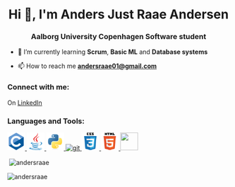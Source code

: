 <link rel="stylesheet" type='text/css' href="https://cdn.jsdelivr.net/gh/devicons/devicon@latest/devicon.min.css" />


<h1 align="center">Hi 👋, I'm Anders Just Raae Andersen</h1>
<h3 align="center">Aalborg University Copenhagen Software student</h3>

- 🌱 I’m currently learning **Scrum**, **Basic ML** and **Database systems**

- 📫 How to reach me **andersraae01@gmail.com**

<h3 align="left">Connect with me:</h3>
<p align="left">
  On <a href="https://www.linkedin.com/in/anders-just-raae-andersen-2680011a2/">LinkedIn</a>
</p>

<h3 align="left">Languages and Tools:</h3>
<p align="left">
<a href="https://www.cprogramming.com/" target="_blank" rel="noreferrer"> <img src="https://raw.githubusercontent.com/devicons/devicon/master/icons/c/c-original.svg" alt="c" width="40" height="40"/> </a>
<a href="https://www.java.com" target="_blank" rel="noreferrer"> <img src="https://raw.githubusercontent.com/devicons/devicon/master/icons/java/java-original.svg" alt="java" width="40" height="40"/> </a> 
<a href="https://www.python.org" target="_blank" rel="noreferrer"> <img src="https://raw.githubusercontent.com/devicons/devicon/master/icons/python/python-original.svg" alt="python" width="40" height="40"/> </a> 
<a href="https://git-scm.com/" target="_blank" rel="noreferrer"> <img src="https://www.vectorlogo.zone/logos/git-scm/git-scm-icon.svg" alt="git" width="40" height="40"/> </a> 
<a href="https://www.w3schools.com/css/" target="_blank" rel="noreferrer"> <img src="https://raw.githubusercontent.com/devicons/devicon/master/icons/css3/css3-original-wordmark.svg" alt="css3" width="40" height="40"/> </a> 
<a href="https://www.w3.org/html/" target="_blank" rel="noreferrer"> <img src="https://raw.githubusercontent.com/devicons/devicon/master/icons/html5/html5-original-wordmark.svg" alt="html5" width="40" height="40"/> </a>
<img width="40" height="40" src="https://cdn.jsdelivr.net/gh/devicons/devicon@latest/icons/ocaml/ocaml-original.svg" src="https://cdn.jsdelivr.net/gh/devicons/devicon@latest/icons/ocaml/ocaml-original.svg" />
</p>

<p>&nbsp;<img align="center" src="https://github-readme-stats.vercel.app/api?username=andersraae&show_icons=true&theme=dark&locale=en" alt="andersraae" height="200" /></p>

<p><img align="center" src="https://github-readme-streak-stats.herokuapp.com/?user=andersraae&theme=dark" alt="andersraae" height="200" /></p>

